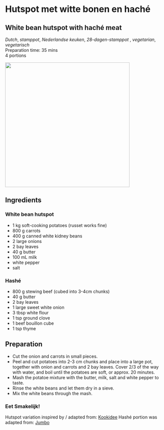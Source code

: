 # Hutspot met witte bonen en haché 
## White bean hutspot with haché meat
_Dutch_, _stamppot_, _Nederlandse keuken_, _28-dagen-stamppot_ , _vegetarian_, _vegetarisch_  
Preparation time: 35 mins  
4 portions  

<img src="images/dag-20_witte_bonen_hutspot_met_hache.jpg" width="400">  

## Ingredients
### White bean hutspot
* 1 kg soft-cooking potatoes (russet works fine)
* 800 g carrots
* 400 g canned white kidney beans
* 2 large onions
* 2 bay leaves
* 40 g butter
* 100 mL milk
* white pepper
* salt

### Hashé
* 800 g stewing beef (cubed into 3-4cm chunks)
* 40 g butter
* 2 bay leaves
* 1 large sweet white onion
* 3 tbsp white flour
* 1 tsp ground clove
* 1 beef bouillon cube 
* 1 tsp thyme

## Preparation
* Cut the onion and carrots in small pieces.
* Peel and cut potatoes into 2-3 cm chunks and place into a large pot, together with onion and carrots and 2 bay leaves. Cover 2/3 of the way with water, and boil until the potatoes are soft, or approx. 20 minutes.
* Mash the potatoe mixture with the butter, milk, salt and white pepper to taste.
* Rinse the white beans and let them dry in a sieve.
* Mix the white beans through the mash. 

### Eet Smakelijk!
Hutspot variation inspired by / adapted from: [Kookidee](https://kookidee.nl/recepten/hoofdgerecht/hutspot-met-witte-bonen-en-gebakken-spekreepjes/)
Hashé portion was adapted from: [Jumbo](https://www.jumbo.com/recepten/hutspot-met-draadjesvlees-501458)

